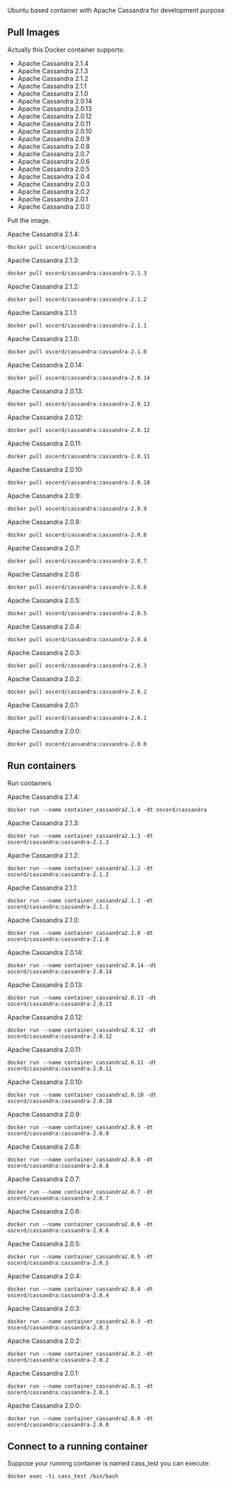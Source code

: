Ubuntu based container with Apache Cassandra for development purpose

## Pull Images

Actually this Docker container supports:

- Apache Cassandra 2.1.4
- Apache Cassandra 2.1.3
- Apache Cassandra 2.1.2
- Apache Cassandra 2.1.1
- Apache Cassandra 2.1.0
- Apache Cassandra 2.0.14
- Apache Cassandra 2.0.13
- Apache Cassandra 2.0.12
- Apache Cassandra 2.0.11
- Apache Cassandra 2.0.10
- Apache Cassandra 2.0.9
- Apache Cassandra 2.0.8
- Apache Cassandra 2.0.7
- Apache Cassandra 2.0.6
- Apache Cassandra 2.0.5
- Apache Cassandra 2.0.4
- Apache Cassandra 2.0.3
- Apache Cassandra 2.0.2
- Apache Cassandra 2.0.1
- Apache Cassandra 2.0.0

Pull the image.

Apache Cassandra 2.1.4:

```
docker pull oscerd/cassandra
```

Apache Cassandra 2.1.3:

```
docker pull oscerd/cassandra:cassandra-2.1.3
```

Apache Cassandra 2.1.2:

```
docker pull oscerd/cassandra:cassandra-2.1.2
```

Apache Cassandra 2.1.1:

```
docker pull oscerd/cassandra:cassandra-2.1.1
```

Apache Cassandra 2.1.0:

```
docker pull oscerd/cassandra:cassandra-2.1.0
```

Apache Cassandra 2.0.14:

```
docker pull oscerd/cassandra:cassandra-2.0.14
```

Apache Cassandra 2.0.13:

```
docker pull oscerd/cassandra:cassandra-2.0.13
```

Apache Cassandra 2.0.12:

```
docker pull oscerd/cassandra:cassandra-2.0.12
```

Apache Cassandra 2.0.11:

```
docker pull oscerd/cassandra:cassandra-2.0.11
```

Apache Cassandra 2.0.10:

```
docker pull oscerd/cassandra:cassandra-2.0.10
```

Apache Cassandra 2.0.9:

```
docker pull oscerd/cassandra:cassandra-2.0.9
```

Apache Cassandra 2.0.8:

```
docker pull oscerd/cassandra:cassandra-2.0.8
```

Apache Cassandra 2.0.7:

```
docker pull oscerd/cassandra:cassandra-2.0.7
```

Apache Cassandra 2.0.6:

```
docker pull oscerd/cassandra:cassandra-2.0.6
```

Apache Cassandra 2.0.5:

```
docker pull oscerd/cassandra:cassandra-2.0.5
```

Apache Cassandra 2.0.4:

```
docker pull oscerd/cassandra:cassandra-2.0.4
```

Apache Cassandra 2.0.3:

```
docker pull oscerd/cassandra:cassandra-2.0.3
```

Apache Cassandra 2.0.2:

```
docker pull oscerd/cassandra:cassandra-2.0.2
```

Apache Cassandra 2.0.1:

```
docker pull oscerd/cassandra:cassandra-2.0.1
```

Apache Cassandra 2.0.0:

```
docker pull oscerd/cassandra:cassandra-2.0.0
```

## Run containers

Run containers

Apache Cassandra 2.1.4:

```
docker run --name container_cassandra2.1.4 -dt oscerd/cassandra
```

Apache Cassandra 2.1.3:

```
docker run --name container_cassandra2.1.3 -dt oscerd/cassandra:cassandra-2.1.3
```

Apache Cassandra 2.1.2:

```
docker run --name container_cassandra2.1.2 -dt oscerd/cassandra:cassandra-2.1.2
```

Apache Cassandra 2.1.1:

```
docker run --name container_cassandra2.1.1 -dt oscerd/cassandra:cassandra-2.1.1
```

Apache Cassandra 2.1.0:

```
docker run --name container_cassandra2.1.0 -dt oscerd/cassandra:cassandra-2.1.0
```

Apache Cassandra 2.0.14:

```
docker run --name container_cassandra2.0.14 -dt oscerd/cassandra:cassandra-2.0.14
```

Apache Cassandra 2.0.13:

```
docker run --name container_cassandra2.0.13 -dt oscerd/cassandra:cassandra-2.0.13
```

Apache Cassandra 2.0.12:

```
docker run --name container_cassandra2.0.12 -dt oscerd/cassandra:cassandra-2.0.12
```

Apache Cassandra 2.0.11:

```
docker run --name container_cassandra2.0.11 -dt oscerd/cassandra:cassandra-2.0.11
```

Apache Cassandra 2.0.10:

```
docker run --name container_cassandra2.0.10 -dt oscerd/cassandra:cassandra-2.0.10
```

Apache Cassandra 2.0.9:

```
docker run --name container_cassandra2.0.9 -dt oscerd/cassandra:cassandra-2.0.9
```

Apache Cassandra 2.0.8:

```
docker run --name container_cassandra2.0.8 -dt oscerd/cassandra:cassandra-2.0.8
```

Apache Cassandra 2.0.7:

```
docker run --name container_cassandra2.0.7 -dt oscerd/cassandra:cassandra-2.0.7
```

Apache Cassandra 2.0.6:

```
docker run --name container_cassandra2.0.6 -dt oscerd/cassandra:cassandra-2.0.6
```

Apache Cassandra 2.0.5:

```
docker run --name container_cassandra2.0.5 -dt oscerd/cassandra:cassandra-2.0.5
```

Apache Cassandra 2.0.4:

```
docker run --name container_cassandra2.0.4 -dt oscerd/cassandra:cassandra-2.0.4
```

Apache Cassandra 2.0.3:

```
docker run --name container_cassandra2.0.3 -dt oscerd/cassandra:cassandra-2.0.3
```

Apache Cassandra 2.0.2:

```
docker run --name container_cassandra2.0.2 -dt oscerd/cassandra:cassandra-2.0.2
```

Apache Cassandra 2.0.1:

```
docker run --name container_cassandra2.0.1 -dt oscerd/cassandra:cassandra-2.0.1
```

Apache Cassandra 2.0.0:

```
docker run --name container_cassandra2.0.0 -dt oscerd/cassandra:cassandra-2.0.0
```

## Connect to a running container

Suppose your running container is named cass_test you can execute:

```
docker exec -ti cass_test /bin/bash
```
